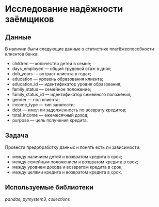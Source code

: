 # Исследование надёжности заёмщиков


## Данные

В наличии были следующие данные о статистике платёжеспособности клиентов банка:
- children — количество детей в семье;
- days_employed — общий трудовой стаж в днях;
- dob_years — возраст клиента в годах;
- education — уровень образования клиента;
- education_id — идентификатор уровня образования;
- family_status — семейное положение;
- family_status_id — идентификатор семейного положения;
- gender — пол клиента;
- income_type — тип занятости;
- debt — имел ли задолженность по возврату кредитов;
- total_income — ежемесячный доход;
- purpose — цель получения кредита.

## Задача

Провести предобработку данных и понять есть ли зависимости:
- между наличием детей и возвратом кредита в срок;
- между семейным положением и возвратом кредита в срок;
- между уровнем дохода и возвратом кредита в срок;
- между целями кредита и возвратом кредита в срок.

## Используемые библиотеки
*pandas, pymystem3, collections*

